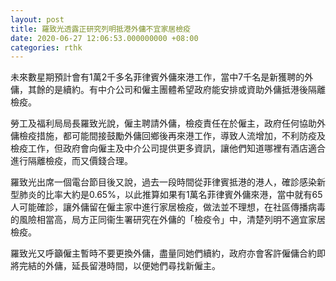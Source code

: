 ```yaml
---
layout: post
title: 羅致光透露正研究列明抵港外傭不宜家居檢疫
date: 2020-06-27 12:06:53.000000000 +08:00
categories: rthk
---
```


未來數星期預計會有1萬2千多名菲律賓外傭來港工作，當中7千名是新獲聘的外傭，其餘的是續約。有中介公司和僱主團體希望政府能安排或資助外傭抵港後隔離檢疫。

勞工及福利局局長羅致光說，僱主聘請外傭，檢疫責任在於僱主，政府任何協助外傭檢疫措施，都可能間接鼓勵外傭回鄉後再來港工作，導致人流增加，不利防疫及檢疫工作，但政府會向僱主及中介公司提供更多資訊，讓他們知道哪裡有酒店適合進行隔離檢疫，而又價錢合理。

羅致光出席一個電台節目後又說，過去一段時間從菲律賓抵港的港人，確診感染新型肺炎的比率大約是0.65%，以此推算如果有1萬名菲律賓外傭來港，當中就有65人可能確診，讓外傭留在僱主家中進行家居檢疫，做法並不理想，在社區傳播病毒的風險相當高，局方正同衞生署研究在外傭的「檢疫令」中，清楚列明不適宜家居檢疫。

羅致光又呼籲僱主暫時不要更換外傭，盡量同她們續約，政府亦會客許僱傭合約即將完結的外傭，延長留港時間，以便她們尋找新僱主。
